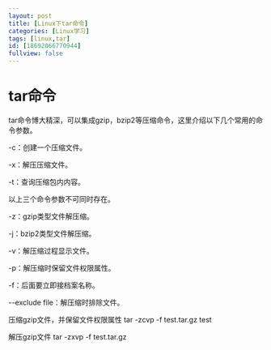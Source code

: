 ```yaml
---
layout: post
title: [Linux下tar命令]
categories: [Linux学习]
tags: [linux,tar]
id: [18692066770944]
fullview: false
---
```


# tar命令


tar命令博大精深，可以集成gzip，bzip2等压缩命令，这里介绍以下几个常用的命令参数。

-c：创建一个压缩文件。


-x：解压压缩文件。

-t：查询压缩包内内容。

以上三个命令参数不可同时存在。

-z：gzip类型文件解压缩。


-j：bzip2类型文件解压缩。

-v：解压缩过程显示文件。


-p：解压缩时保留文件权限属性。

-f：后面要立即接档案名称。

--exclude file：解压缩时排除文件。

压缩gzip文件，并保留文件权限属性 tar -zcvp -f test.tar.gz test

解压gzip文件 tar -zxvp -f test.tar.gz



